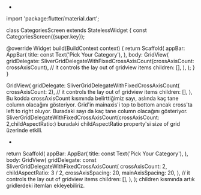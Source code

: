 - 
import 'package:flutter/material.dart';

class CategoriesScreen extends StatelessWidget {
  const CategoriesScreen({super.key});

  @override
  Widget build(BuildContext context) {
    return Scaffold(
      appBar: AppBar(
        title: const Text('Pick Your Category'),
      ),
      body: GridView(
        gridDelegate: SliverGridDelegateWithFixedCrossAxisCount(crossAxisCount: crossAxisCount), // it controls the lay out of gridview items
        children: [],
      ),
    );
  }
}

GridView(
        gridDelegate: SliverGridDelegateWithFixedCrossAxisCount(
            crossAxisCount: 2), // it controls the lay out of gridview items
        children: [],
      ), Bu kodda crossAxisCount kısmında belirttiğimiz sayı, aslında kaç tane column olacağını gösteriyor. Grid'in 
      mainaxis'i top to bottom ancak cross'ta left to right oluyor. Buradaki sayı da kaç tane column olacağını gösteriyor.
SliverGridDelegateWithFixedCrossAxisCount(crossAxisCount: 2,childAspectRatio:) buradaki childAspectRatio property'si 
size of grid üzerinde etkili.

- 
return Scaffold(
      appBar: AppBar(
        title: const Text('Pick Your Category'),
      ),
      body: GridView(
        gridDelegate: const SliverGridDelegateWithFixedCrossAxisCount(
          crossAxisCount: 2,
          childAspectRatio: 3 / 2,
          crossAxisSpacing: 20,
          mainAxisSpacing: 20,
        ), // it controls the lay out of gridview items
        children: [],
      ),
    );
    children kısmında artık gridlerdeki itemları ekleyebiliriz.
